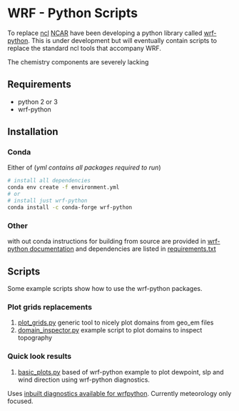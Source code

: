 # WRF - Python Scripts

To replace [ncl](https://www.ncl.ucar.edu/) [NCAR](https://ncar.ucar.edu/) have been developing a python library called [wrf-python](https://wrf-python.readthedocs.io/en/latest/). This is under development but will eventually contain scripts to replace the standard ncl tools that accompany WRF.

The chemistry components are severely lacking

## Requirements

* python 2 or 3
* wrf-python

## Installation

### Conda

Either of (*yml contains all packages required to run*)

````bash
# install all dependencies
conda env create -f environment.yml
# or
# install just wrf-python
conda install -c conda-forge wrf-python
````

### Other

with out conda instructions for building from source are provided in [wrf-python documentation](https://wrf-python.readthedocs.io/en/latest/installation.html) and dependencies are listed in [requirements.txt](./requirements.txt)

## Scripts

Some example scripts show how to use the wrf-python packages.

### Plot grids replacements

1. [plot_grids.py](plot_grids.py) generic tool to nicely plot domains from geo_em files
2. [domain_inspector.py](domain_inspector.py) example script to plot domains to inspect topography

### Quick look results

1. [basic_plots.py](basic_plots.py) based of wrf-python example to plot dewpoint, slp and wind direction using wrf-python diagnostics.

Uses [inbuilt diagnostics available for wrfpython](https://wrf-python.readthedocs.io/en/latest/diagnostics.html). Currently meteorology only focused.
